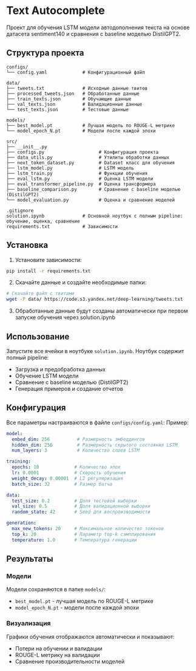 # Text Autocomplete

Проект для обучения LSTM модели автодополнения текста на основе датасета sentiment140 и сравнения с baseline моделью 
DistilGPT2.

## Структура проекта

```
configs/
└── config.yaml             # Конфигурационный файл

data/
├── tweets.txt              # Исходные данные твитов
├── processed_tweets.json   # Обработанные данные
├── train_texts.json        # Обучающие данные
├── val_texts.json          # Валидационные данные
└── test_texts.json         # Тестовые данные

models/
├── best_model.pt           # Лучшая модель по ROUGE-L метрике
└── model_epoch_N.pt        # Модели после каждой эпохи

src/
├── __init__.py
├── configs.py                    # Конфигурация проекта
├── data_utils.py                 # Утилиты обработки данных
├── next_token_dataset.py         # Dataset класс для обучения
├── lstm_model.py                 # LSTM модель
├── lstm_train.py                 # Функции обучения
├── eval_lstm.py                  # Оценка LSTM модели
├── eval_transformer_pipeline.py  # Оценка трансформера
├── baseline_comparison.py        # Сравнение с baseline моделью (DistilGPT2)
└── model_evaluation.py           # Оценка и сравнение моделей

.gitignore
solution.ipynb              # Основной ноутбук с полным pipeline: обучение, оценка, сравнение
requirements.txt            # Зависимости
```

## Установка

1. Установите зависимости:
```bash
pip install -r requirements.txt
```

2. Скачайте данные и создайте необходимые папки:
```bash
# Скачайте файл с твитами
wget -P data/ https://code.s3.yandex.net/deep-learning/tweets.txt
```

3. Обработанные данные будут созданы автоматически при первом запуске обучения через solution.ipynb

## Использование

Запустите все ячейки в ноутбуке `solution.ipynb`. Ноутбук содержит полный pipeline:
- Загрузка и предобработка данных
- Обучение LSTM модели
- Сравнение с baseline моделью (DistilGPT2)
- Генерация примеров и создание отчетов

## Конфигурация

Все параметры настраиваются в файле `configs/config.yaml`:
Пример:
```yaml
model:
  embed_dim: 256          # Размерность эмбеддингов
  hidden_dim: 256         # Размерность скрытого состояния LSTM
  num_layers: 3           # Количество слоев LSTM

training:
  epochs: 10             # Количество эпох
  lr: 0.0001             # Скорость обучения
  weight_decay: 0.00001  # L2 регуляризация
  batch_size: 32         # Размер батча

data:
  test_size: 0.2         # Доля тестовой выборки
  val_size: 0.5          # Доля валидационной выборки
  random_state: 42       # Seed для воспроизводимости

generation:
  max_new_tokens: 20     # Максимальное количество токенов
  top_k: 20              # Параметр top-k сэмплирования
  temperature: 1.0       # Температура генерации
```

## Результаты

### Модели
Модели сохраняются в папке `models/`:
- `best_model.pt` - лучшая модель по ROUGE-L метрике
- `model_epoch_N.pt` - модели после каждой эпохи

### Визуализация
Графики обучения отображаются автоматически и показывают:
- Потери на обучении и валидации
- ROUGE-L метрику на валидации
- Сравнение производительности моделей
